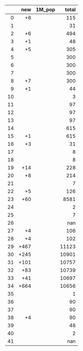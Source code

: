 |    |   new | 1M_pop   |   total |
|---:|------:|:---------|--------:|
|  0 |    +6 |          |     115 |
|  1 |       |          |      31 |
|  2 |    +6 |          |     494 |
|  3 |    +1 |          |      48 |
|  4 |    +5 |          |     305 |
|  5 |       |          |     300 |
|  6 |       |          |     300 |
|  7 |       |          |     300 |
|  8 |    +7 |          |     300 |
|  9 |    +1 |          |      44 |
| 10 |       |          |       3 |
| 11 |       |          |      97 |
| 12 |       |          |      97 |
| 13 |       |          |      97 |
| 14 |       |          |     615 |
| 15 |    +1 |          |     615 |
| 16 |    +3 |          |      31 |
| 17 |       |          |       8 |
| 18 |       |          |       8 |
| 19 |   +14 |          |     228 |
| 20 |    +8 |          |     214 |
| 21 |       |          |       7 |
| 22 |    +5 |          |     126 |
| 23 |   +60 |          |    8581 |
| 24 |       |          |       2 |
| 25 |       |          |       7 |
| 26 |       |          |     nan |
| 27 |    +4 |          |     106 |
| 28 |    +4 |          |     102 |
| 29 |  +467 |          |   11123 |
| 30 |  +245 |          |   10901 |
| 31 |  +101 |          |   10757 |
| 32 |   +83 |          |   10739 |
| 33 |   +41 |          |   10697 |
| 34 |  +664 |          |   10656 |
| 35 |       |          |       1 |
| 36 |       |          |      90 |
| 37 |       |          |      90 |
| 38 |    +4 |          |      90 |
| 39 |       |          |      48 |
| 40 |       |          |       2 |
| 41 |       |          |     nan |
